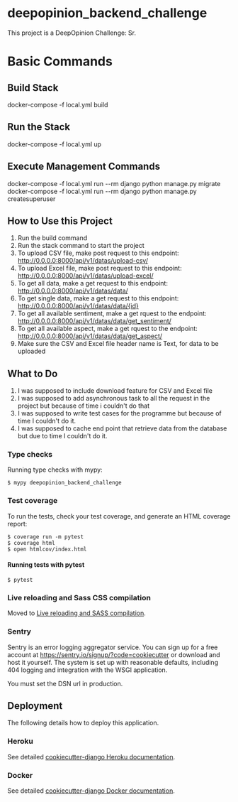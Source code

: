 # deepopinion_backend_challenge

This project is a DeepOpinion Challenge: Sr.


# Basic Commands

## Build Stack
docker-compose -f local.yml build

## Run the Stack 
docker-compose -f local.yml up

## Execute Management Commands
docker-compose -f local.yml run --rm django python manage.py migrate
docker-compose -f local.yml run --rm django python manage.py createsuperuser

## How to Use this Project
1. Run the build command 
2. Run the stack command to start the project
3. To upload CSV file, make post request to this endpoint: http://0.0.0.0:8000/api/v1/datas/upload-csv/ 
4. To upload Excel file, make post request to this endpoint: http://0.0.0.0:8000/api/v1/datas/upload-excel/ 
5. To get all data, make a get request to this endpoint: http://0.0.0.0:8000/api/v1/datas/data/
6. To get single data, make a get request to this endpoint: http://0.0.0.0:8000/api/v1/datas/data/{id}
7. To get all available sentiment, make a get rquest to the endpoint: http://0.0.0.0:8000/api/v1/datas/data/get_sentiment/
8. To get all available aspect, make a get rquest to the endpoint: http://0.0.0.0:8000/api/v1/datas/data/get_aspect/
9. Make sure the CSV and Excel file header name is Text, for data to be uploaded  

## What to Do
1. I was supposed to include download feature for CSV and Excel file 
2. I was supposed to add asynchronous task to all the request in the project but because of time i couldn't do that
3. I was supposed to write test cases for the programme but because of time I couldn't do it. 
4. I was supposed to cache end point that retrieve data from the database but due to time I couldn't do it. 

### Type checks

Running type checks with mypy:

    $ mypy deepopinion_backend_challenge

### Test coverage

To run the tests, check your test coverage, and generate an HTML coverage report:

    $ coverage run -m pytest
    $ coverage html
    $ open htmlcov/index.html

#### Running tests with pytest

    $ pytest

### Live reloading and Sass CSS compilation

Moved to [Live reloading and SASS compilation](https://cookiecutter-django.readthedocs.io/en/latest/developing-locally.html#sass-compilation-live-reloading).

### Sentry

Sentry is an error logging aggregator service. You can sign up for a free account at <https://sentry.io/signup/?code=cookiecutter> or download and host it yourself.
The system is set up with reasonable defaults, including 404 logging and integration with the WSGI application.

You must set the DSN url in production.

## Deployment

The following details how to deploy this application.

### Heroku

See detailed [cookiecutter-django Heroku documentation](http://cookiecutter-django.readthedocs.io/en/latest/deployment-on-heroku.html).

### Docker

See detailed [cookiecutter-django Docker documentation](http://cookiecutter-django.readthedocs.io/en/latest/deployment-with-docker.html).

